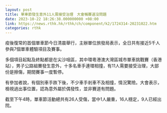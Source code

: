 ```yaml
---
layout: post
title: 單車節發生意外11人需接受治理　大會稱賽道沒問題
date: 2023-10-22 18:26:38.000000000 +08:00
link: https://news.rthk.hk/rthk/ch/component/k2/1724314-20231022.htm
categories: rthk
---
```


疫後復常的首個單車節今日清晨舉行，主辦單位旅發局表示，全日共有接近5千人參與7個單車體驗項目及賽事。

多個項目起點及終點都是在尖沙咀區，其中環粵港澳大灣區城市單車挑戰賽（香港站），男子公路組賽發生意外，十多名車手連環相撞，有11人需要接受治理，大部份是擦傷，期間賽事一度暫停。

有參加者說，有個別車手跌下後，不少車手剎車不及相撞，情況驚險。大會表示，檢視過出事位置，認為意外屬於偶發性，並非賽道有問題。

截至下午4時，單車節活動總共有26人受傷，當中1人嚴重，16人穩定，9人已經出院。
